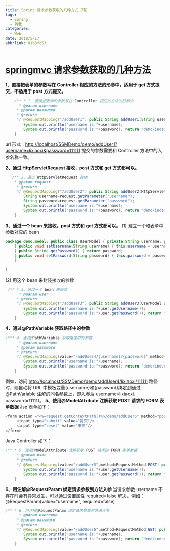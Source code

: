 ```yaml
---
title: Spring 请求参数获取的几种方式（转）
tags:
  - Spring
  - 转载
categories:
  - Web
date: 2018/5/17
abbrlink: 81b3fc53
---
```

# [springmvc 请求参数获取的几种方法](http://www.cnblogs.com/xiaoxi/p/5695783.html)
**1、直接把表单的参数写在 Controller 相应的方法的形参中，适用于 get 方式提交，不适用于 post 方式提交。**

```java 
    /** * 1. 直接把表单的参数写在 Controller 相应的方法的形参中
      * @param username
     * @param password
     * @return
     */ @RequestMapping("/addUser1") public String addUser1(String username,String password) {
        System.out.println("username is:"+username);
        System.out.println("password is:"+password); return "demo/index";
    }
```
url 形式：[http://localhost/SSMDemo/demo/addUser1?username=lixiaoxi&password=111111](http://localhost/SSMDemo/demo/addUser1?username=lixiaoxi&password=111111) 提交的参数需要和 Controller 方法中的入参名称一致。

**2、通过 HttpServletRequest 接收，post 方式和 get 方式都可以。**

```java
   /** 2、通过 HttpServletRequest 接收
    * @param request
     * @return
     */ @RequestMapping("/addUser2") public String addUser2(HttpServletRequest request) {
        String username=request.getParameter("username");
        String password=request.getParameter("password");
        System.out.println("username is:"+username);
        System.out.println("password is:"+password); return "demo/index";
    }
```

**3、通过一个 bean 来接收，post 方式和 get 方式都可以。**
(1) 建立一个和表单中参数对应的 bean

```java
package demo.model; public class UserModel { private String username; private String password; public String getUsername() { return username;
    } public void setUsername(String username) { this.username = username;
    } public String getPassword() { return password;
    } public void setPassword(String password) { this.password = password;
    }

}
```

(2) 用这个 bean 来封装接收的参数

```java
 /** * 3、通过一个 bean 来接收
      * @param user
     * @return
     */ @RequestMapping("/addUser3") public String addUser3(UserModel user) {
        System.out.println("username is:"+user.getUsername());
        System.out.println("password is:"+user.getPassword()); return "demo/index";
    }
```
**4、通过@PathVariable 获取路径中的参数**

```java
/*** 4、通过@PathVariable 获取路径中的参数
      * @param username
     * @param password
     * @return
     */ @RequestMapping(value="/addUser4/{username}/{password}",method=RequestMethod.GET) public String addUser4(@PathVariable String username,@PathVariable String password) {
        System.out.println("username is:"+username);
        System.out.println("password is:"+password); return "demo/index";
    }
```
例如，访问 [http://localhost/SSMDemo/demo/addUser4/lixiaoxi/111111](http://localhost/SSMDemo/demo/addUser4/lixiaoxi/111111) 路径时，则自动将 URL 中模板变量{username}和{password}绑定到通过@PathVariable 注解的同名参数上，即入参后 username=lixiaoxi、password=111111。
**5、使用@ModelAttribute 注解获取 POST 请求的 FORM 表单数据**
Jsp 表单如下：
```java
<form action ="<%=request.getContextPath()%>/demo/addUser5" method="post"> 用户名：&nbsp;<input type="text" name="username"/><br/> 密&nbsp;&nbsp; 码：&nbsp;<input type="password" name="password"/><br/>
     <input type="submit" value="提交"/> 
     <input type="reset" value="重置"/> 
</form> 
```
Java Controller 如下：

```java 
/** * 5、使用@ModelAttribute 注解获取 POST 请求的 FORM 表单数据
     * @param user
     * @return
     */ @RequestMapping(value="/addUser5",method=RequestMethod.POST) public String addUser5(@ModelAttribute("user") UserModel user) {
        System.out.println("username is:"+user.getUsername());
        System.out.println("password is:"+user.getPassword()); return "demo/index";
    } 
```

 

**6、用注解@RequestParam 绑定请求参数到方法入参**
当请求参数 username 不存在时会有异常发生，可以通过设置属性 required=false 解决，例如：@RequestParam(value="username", required=false)

```java 
/** * 6、用注解@RequestParam 绑定请求参数到方法入参
      * @param username
     * @param password
     * @return
     */ @RequestMapping(value="/addUser6",method=RequestMethod.GET) public String addUser6(@RequestParam("username") String username,@RequestParam("password") String password) {
        System.out.println("username is:"+username);
        System.out.println("password is:"+password); return "demo/index";
    }
```